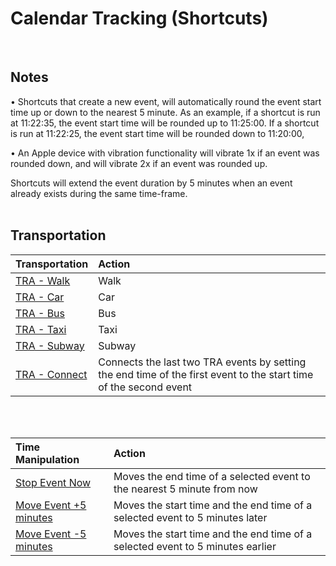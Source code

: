 # Calendar Tracking (Shortcuts)
<br />


## Notes
• Shortcuts that create a new event, will automatically round the event start time up or down to the nearest 5 minute. As an example, if a shortcut is run at 11:22:35, the event start time will be rounded up to 11:25:00. If a shortcut is run at 11:22:25, the event start time will be rounded down to 11:20:00,

• An Apple device with vibration functionality will vibrate 1x if an event was rounded down, and will vibrate 2x if an event was rounded up.<br />



Shortcuts will extend the event duration by 5 minutes when an event already exists during the same time-frame. 
<br />
<br />



## Transportation
| Transportation | Action |
|:---------|:-------|
|[TRA - Walk]()    |Walk           |
|[TRA - Car]()     |Car            |
|[TRA - Bus]()     |Bus            |
|[TRA - Taxi]()    |Taxi           |
|[TRA - Subway]()  |Subway         |
|[TRA - Connect](https://www.icloud.com/shortcuts/753a492faed24abe9635e4b018ca93e5) |Connects the last two TRA events by setting the end time of the first event to the start time of the second event|
<br />
<br />


| Time Manipulation | Action |
|:---------|:-------|
|[Stop Event Now](https://www.icloud.com/shortcuts/745c9a9e4e724a51b39195a551f16fd2)         |Moves the end time of a selected event to the nearest 5 minute from now
|[Move Event +5 minutes](https://www.icloud.com/shortcuts/6929ae3ba572421d9bb1770d368328a9)  |Moves the start time and the end time of a selected event to 5 minutes later| 
|[Move Event -5 minutes](https://www.icloud.com/shortcuts/167fdd98b5814630b1eebe65a2f66e50)  |Moves the start time and the end time of a selected event to 5 minutes earlier| 
<br />
<br />
